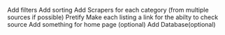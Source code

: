 Add filters
Add sorting
Add Scrapers for each category (from multiple sources if possible)
Pretify
Make each listing a link for the abilty to check source
Add something for home page (optional)
Add Database(optional)


